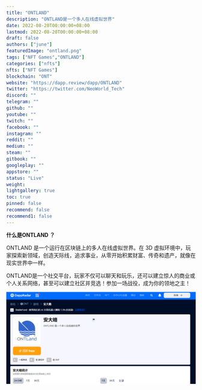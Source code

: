 ```yaml
---
title: "ONTLAND"
description: "ONTLAND是一个多人在线虚拟世界"
date: 2022-08-20T00:00:00+08:00
lastmod: 2022-08-20T00:00:00+08:00
draft: false
authors: ["june"]
featuredImage: "ontland.png"
tags: ["NFT Games","ONTLAND"]
categories: ["nfts"]
nfts: ["NFT Games"]
blockchain: "ONT"
website: "https://dapp.review/dapp/ONTLAND"
twitter: "https://twitter.com/NeoWorld_Tech"
discord: ""
telegram: ""
github: ""
youtube: ""
twitch: ""
facebook: ""
instagram: ""
reddit: ""
medium: ""
steam: ""
gitbook: ""
googleplay: ""
appstore: ""
status: "Live"
weight: 
lightgallery: true
toc: true
pinned: false
recommend: false
recommend1: false
---
```


**什么是ONTLAND ？**

ONTLAND 是一个运行在区块链上的多人在线虚拟世界。在 3D 虚拟环境中，玩家探索新领域，创造天际线，追求事业，从零开始积累财富、传奇和遗产，就像在现实世界中一样。

ONTLAND是一个社交平台，玩家不仅可以聊天和玩乐，还可以建立惊人的商业或个人关系网络，甚至可以建立社区并竞选！参加一场战役，成为你的领地之主！

![ONTLAND](08.png)